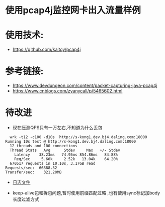# 使用pcap4j监控网卡出入流量样例

# 使用技术:
- https://github.com/kaitoy/pcap4j
# 参考链接:
- https://www.devdungeon.com/content/packet-capturing-java-pcap4j
- https://www.cnblogs.com/zyanycall/p/5465602.html
# 待改进
- 现在压测QPS只有一万左右,不知道为什么丢包
```jshelllanguage
  wrk -t12 -c100 -d10s  http://s-kong1.dev.bj4.daling.com:18000
Running 10s test @ http://s-kong1.dev.bj4.daling.com:18000
  12 threads and 100 connections
  Thread Stats   Avg      Stdev     Max   +/- Stdev
    Latency    38.23ms   74.95ms 854.86ms   84.88%
    Req/Sec     5.60k     2.52k   13.04k    64.20%
  670517 requests in 10.10s, 3.17GB read
Requests/sec:  66388.32
Transfer/sec:    321.20MB
```
- [日志文件](info.2019-11-11.log)

 
- keep-alive包和拆包问题,暂时使用前缀匹配过略 ,也有使用sync标记加body长度过滤方式